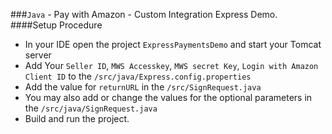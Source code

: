 ###`Java` - Pay with Amazon - Custom Integration Express Demo. 
####Setup Procedure
* In your IDE open the project `ExpressPaymentsDemo` and start your Tomcat server
* Add Your `Seller ID`, `MWS Accesskey`, `MWS secret Key`, `Login with Amazon Client ID` to the `/src/java/Express.config.properties`
* Add the value for `returnURL` in the `/src/SignRequest.java`
* You may also add or change the values for the optional parameters in the `/src/java/SignRequest.java`
* Build and run the project.